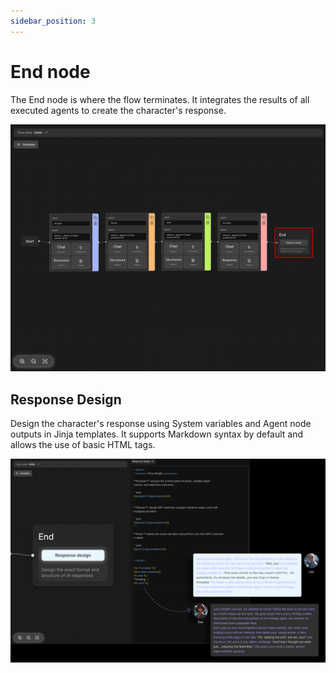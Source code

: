 ```yaml
---
sidebar_position: 3
---
```


# End node

The End node is where the flow terminates. It integrates the results of all executed agents to create the character's response.

![End node](./images/end-node.png)

## Response Design

Design the character's response using System variables and Agent node outputs in Jinja templates. It supports Markdown syntax by default and allows the use of basic HTML tags.

![Response Design](./images/end-node-response-design.png)